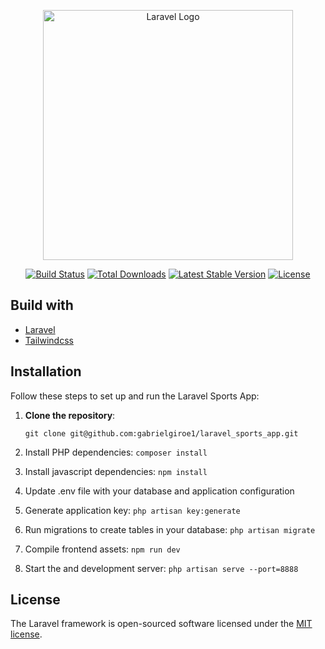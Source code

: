 <p align="center"><a href="https://laravel.com" target="_blank"><img src="https://raw.githubusercontent.com/laravel/art/master/logo-lockup/5%20SVG/2%20CMYK/1%20Full%20Color/laravel-logolockup-cmyk-red.svg" width="400" alt="Laravel Logo"></a></p>

<p align="center">
<a href="https://github.com/laravel/framework/actions"><img src="https://github.com/laravel/framework/workflows/tests/badge.svg" alt="Build Status"></a>
<a href="https://packagist.org/packages/laravel/framework"><img src="https://img.shields.io/packagist/dt/laravel/framework" alt="Total Downloads"></a>
<a href="https://packagist.org/packages/laravel/framework"><img src="https://img.shields.io/packagist/v/laravel/framework" alt="Latest Stable Version"></a>
<a href="https://packagist.org/packages/laravel/framework"><img src="https://img.shields.io/packagist/l/laravel/framework" alt="License"></a>
</p>

## Build with
- [Laravel](https://laravel.org/)
- [Tailwindcss](https://tailwindcss.com)

## Installation

Follow these steps to set up and run the Laravel Sports App:

1. **Clone the repository**:

   `git clone git@github.com:gabrielgiroe1/laravel_sports_app.git`

2. Install PHP dependencies:
   `composer install`
3. Install javascript dependencies:
   `npm install`

4. Update .env file with your database and application configuration

5. Generate application key:
   `php artisan key:generate`

6. Run migrations to create tables in your database:
   `php artisan migrate`

7. Compile frontend assets:
   `npm run dev`

8. Start the and development server:
   `php artisan serve --port=8888`

## License

The Laravel framework is open-sourced software licensed under the [MIT license](https://opensource.org/licenses/MIT).
